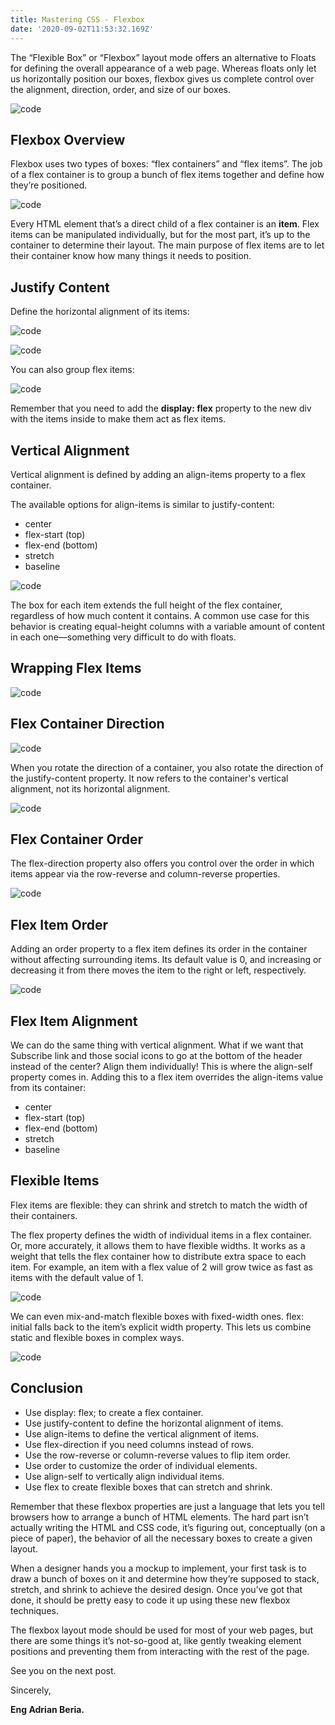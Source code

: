```yaml
---
title: Mastering CSS - Flexbox
date: '2020-09-02T11:53:32.169Z'
---
```


The “Flexible Box” or “Flexbox” layout mode offers an alternative to Floats for defining the overall appearance of a web page. Whereas floats only let us horizontally position our boxes, flexbox gives us complete control over the alignment, direction, order, and size of our boxes.

![code](flexbox-layout.png)

## Flexbox Overview

Flexbox uses two types of boxes: “flex containers” and “flex items”. The job of a flex container is to group a bunch of flex items together and define how they’re positioned.

![code](flex-container.png)

Every HTML element that’s a direct child of a flex container is an **item**. Flex items can be manipulated individually, but for the most part, it’s up to the container to determine their layout. The main purpose of flex items are to let their container know how many things it needs to position.

## Justify Content

Define the horizontal alignment of its items:

![code](justify-1.png)

![code](justify-2.png)

You can also group flex items:

![code](justify-3-group.png)

Remember that you need to add the **display: flex** property to the new div with the items inside to make them act as flex items.

## Vertical Alignment

Vertical alignment is defined by adding an align-items property to a flex container.

The available options for align-items is similar to justify-content:

- center
- flex-start (top)
- flex-end (bottom)
- stretch
- baseline

![code](align-items.png)

The box for each item extends the full height of the flex container, regardless of how much content it contains. A common use case for this behavior is creating equal-height columns with a variable amount of content in each one—something very difficult to do with floats.

## Wrapping Flex Items

![code](flex-wrap.png)

## Flex Container Direction

![code](flex-direction.png)

When you rotate the direction of a container, you also rotate the direction of the justify-content property. It now refers to the container's vertical alignment, not its horizontal alignment.

![code](flex-direction-justify.png)

## Flex Container Order

The flex-direction property also offers you control over the order in which items appear via the row-reverse and column-reverse properties.

![code](flex-order.png)

## Flex Item Order

Adding an order property to a flex item defines its order in the container without affecting surrounding items. Its default value is 0, and increasing or decreasing it from there moves the item to the right or left, respectively.

![code](flex-order-2.png)

## Flex Item Alignment

We can do the same thing with vertical alignment. What if we want that Subscribe link and those social icons to go at the bottom of the header instead of the center? Align them individually! This is where the align-self property comes in. Adding this to a flex item overrides the align-items value from its container:

- center
- flex-start (top)
- flex-end (bottom)
- stretch
- baseline

## Flexible Items

Flex items are flexible: they can shrink and stretch to match the width of their containers.

The flex property defines the width of individual items in a flex container. Or, more accurately, it allows them to have flexible widths. It works as a weight that tells the flex container how to distribute extra space to each item. For example, an item with a flex value of 2 will grow twice as fast as items with the default value of 1.

![code](flex-property.png)

We can even mix-and-match flexible boxes with fixed-width ones. flex: initial falls back to the item’s explicit width property. This lets us combine static and flexible boxes in complex ways.

![code](flex-property-2.png)

## Conclusion

- Use display: flex; to create a flex container.
- Use justify-content to define the horizontal alignment of items.
- Use align-items to define the vertical alignment of items.
- Use flex-direction if you need columns instead of rows.
- Use the row-reverse or column-reverse values to flip item order.
- Use order to customize the order of individual elements.
- Use align-self to vertically align individual items.
- Use flex to create flexible boxes that can stretch and shrink.

Remember that these flexbox properties are just a language that lets you tell browsers how to arrange a bunch of HTML elements. The hard part isn’t actually writing the HTML and CSS code, it’s figuring out, conceptually (on a piece of paper), the behavior of all the necessary boxes to create a given layout.

When a designer hands you a mockup to implement, your first task is to draw a bunch of boxes on it and determine how they’re supposed to stack, stretch, and shrink to achieve the desired design. Once you’ve got that done, it should be pretty easy to code it up using these new flexbox techniques.

The flexbox layout mode should be used for most of your web pages, but there are some things it’s not-so-good at, like gently tweaking element positions and preventing them from interacting with the rest of the page.

See you on the next post.

Sincerely,

**Eng Adrian Beria.**
